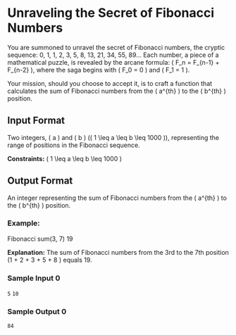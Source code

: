 # Unraveling the Secret of Fibonacci Numbers

You are summoned to unravel the secret of Fibonacci numbers, the cryptic sequence: 0, 1, 1, 2, 3, 5, 8, 13, 21, 34, 55, 89... Each number, a piece of a mathematical puzzle, is revealed by the arcane formula: \( F_n = F_{n-1} + F_{n-2} \), where the saga begins with \( F_0 = 0 \) and \( F_1 = 1 \).

Your mission, should you choose to accept it, is to craft a function that calculates the sum of Fibonacci numbers from the \( a^{th} \) to the \( b^{th} \) position.

## Input Format
Two integers, \( a \) and \( b \) (\( 1 \leq a \leq b \leq 1000 \)), representing the range of positions in the Fibonacci sequence.

**Constraints:**
\( 1 \leq a \leq b \leq 1000 \)

## Output Format
An integer representing the sum of Fibonacci numbers from the \( a^{th} \) to the \( b^{th} \) position.

### Example:
Fibonacci sum(3, 7)
19

**Explanation:**
The sum of Fibonacci numbers from the 3rd to the 7th position (1 + 2 + 3 + 5 + 8 ) equals 19.

### Sample Input 0
`5`
`10`

### Sample Output 0
`84`